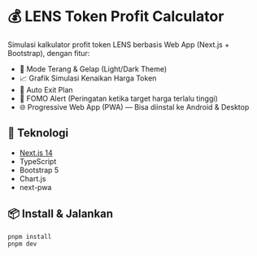 # 💰 LENS Token Profit Calculator

Simulasi kalkulator profit token LENS berbasis Web App (Next.js + Bootstrap), dengan fitur:
- 🔄 Mode Terang & Gelap (Light/Dark Theme)
- 📈 Grafik Simulasi Kenaikan Harga Token
- 🧠 Auto Exit Plan
- 🚨 FOMO Alert (Peringatan ketika target harga terlalu tinggi)
- 🌐 Progressive Web App (PWA) — Bisa diinstal ke Android & Desktop

## 🚀 Teknologi
- [Next.js 14](https://nextjs.org/)
- TypeScript
- Bootstrap 5
- Chart.js
- next-pwa

## 📦 Install & Jalankan
```bash
pnpm install
pnpm dev
